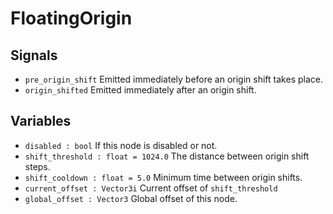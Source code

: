 # FloatingOrigin
## Signals
* `pre_origin_shift` Emitted immediately before an origin shift takes place.
* `origin_shifted` Emitted immediately after an origin shift.

## Variables
* `disabled : bool` If this node is disabled or not.
* `shift_threshold : float = 1024.0` The distance between origin shift steps.
* `shift_cooldown : float = 5.0` Minimum time between origin shifts.
* `current_offset : Vector3i` Current offset of `shift_threshold`
* `global_offset : Vector3` Global offset of this node.